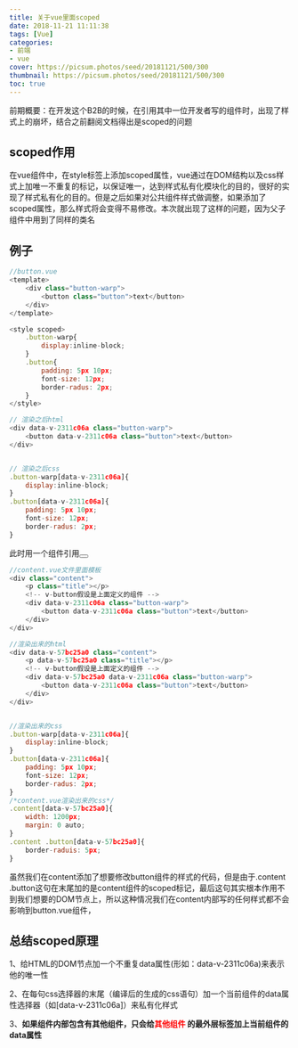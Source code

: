 ```yaml
---
title: 关于vue里面scoped
date: 2018-11-21 11:11:38
tags: [Vue]
categories: 
- 前端
- vue
cover: https://picsum.photos/seed/20181121/500/300
thumbnail: https://picsum.photos/seed/20181121/500/300
toc: true
---
```

前期概要：在开发这个B2B的时候，在引用其中一位开发者写的组件时，出现了样式上的崩坏，结合之前翻阅文档得出是scoped的问题
<!-- more -->
## scoped作用
在vue组件中，在style标签上添加scoped属性，vue通过在DOM结构以及css样式上加唯一不重复的标记，以保证唯一，达到样式私有化模块化的目的，很好的实现了样式私有化的目的。但是之后如果对公共组件样式做调整，如果添加了scoped属性，那么样式将会变得不易修改。本次就出现了这样的问题，因为父子组件中用到了同样的类名

## 例子

```js
//button.vue
<template>
    <div class="button-warp">
        <button class="button">text</button>
    </div>
</template>

<style scoped>
    .button-warp{
        display:inline-block;
    }
    .button{
        padding: 5px 10px;
        font-size: 12px;
        border-radus: 2px;
    }
</style>

// 渲染之后html 
<div data-v-2311c06a class="button-warp">
    <button data-v-2311c06a class="button">text</button>
</div>


// 渲染之后css
.button-warp[data-v-2311c06a]{
    display:inline-block;
}
.button[data-v-2311c06a]{
    padding: 5px 10px;
    font-size: 12px;
    border-radus: 2px;
}
```

此时用一个组件引用<button></button>
```js
//content.vue文件里面模板
<div class="content">
    <p class="title"></p>
    <!-- v-button假设是上面定义的组件 -->
    <div data-v-2311c06a class="button-warp">
        <button data-v-2311c06a class="button">text</button>
    </div>
</div>

//渲染出来的html
<div data-v-57bc25a0 class="content">
    <p data-v-57bc25a0 class="title"></p>
    <!-- v-button假设是上面定义的组件 -->
    <div data-v-57bc25a0 data-v-2311c06a class="button-warp">
        <button data-v-2311c06a class="button">text</button>
    </div>
</div>


//渲染出来的css
.button-warp[data-v-2311c06a]{
    display:inline-block;
}
.button[data-v-2311c06a]{
    padding: 5px 10px;
    font-size: 12px;
    border-radus: 2px;
}
/*content.vue渲染出来的css*/
.content[data-v-57bc25a0]{
    width: 1200px;
    margin: 0 auto;
}
.content .button[data-v-57bc25a0]{
    border-raduis: 5px;
}
```
虽然我们在content添加了想要修改button组件的样式的代码，但是由于.content .button这句在末尾加的是content组件的scoped标记，最后这句其实根本作用不到我们想要的DOM节点上，所以这种情况我们在content内部写的任何样式都不会影响到button.vue组件，

## 总结scoped原理
1、给HTML的DOM节点加一个不重复data属性(形如：data-v-2311c06a)来表示他的唯一性

2、在每句css选择器的末尾（编译后的生成的css语句）加一个当前组件的data属性选择器（如[data-v-2311c06a]）来私有化样式

3、<strong>如果组件内部包含有其他组件，只会给<font color=red>其他组件</font> 的最外层标签加上当前组件的data属性
